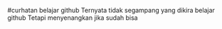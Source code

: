 #curhatan belajar github
Ternyata tidak segampang yang dikira belajar github
Tetapi menyenangkan jika sudah bisa
